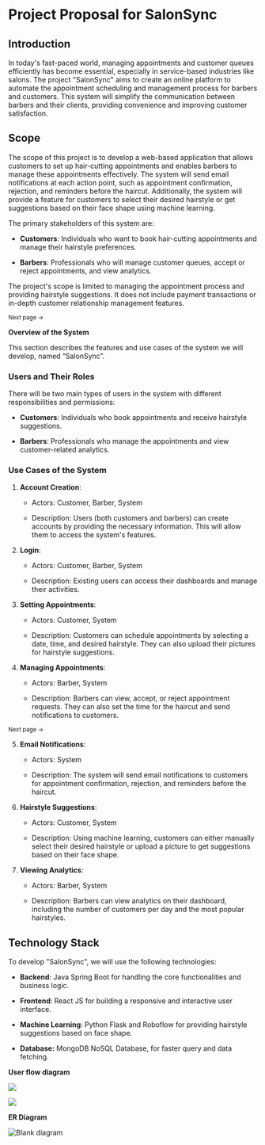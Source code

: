 # **Project Proposal for SalonSync**

## **Introduction**

In today's fast-paced world, managing appointments and customer queues efficiently has become essential, especially in service-based industries like salons. The project "SalonSync" aims to create an online platform to automate the appointment scheduling and management process for barbers and customers. This system will simplify the communication between barbers and their clients, providing convenience and improving customer satisfaction.


## **Scope**

The scope of this project is to develop a web-based application that allows customers to set up hair-cutting appointments and enables barbers to manage these appointments effectively. The system will send email notifications at each action point, such as appointment confirmation, rejection, and reminders before the haircut. Additionally, the system will provide a feature for customers to select their desired hairstyle or get suggestions based on their face shape using machine learning.

The primary stakeholders of this system are:

- **Customers**: Individuals who want to book hair-cutting appointments and manage their hairstyle preferences.

- **Barbers**: Professionals who will manage customer queues, accept or reject appointments, and view analytics.

The project's scope is limited to managing the appointment process and providing hairstyle suggestions. It does not include payment transactions or in-depth customer relationship management features.

<sub>Next page →</sub>

**Overview of the System**

This section describes the features and use cases of the system we will develop, named “SalonSync”.


### **Users and Their Roles**

There will be two main types of users in the system with different responsibilities and permissions:

- **Customers**: Individuals who book appointments and receive hairstyle suggestions.

- **Barbers**: Professionals who manage the appointments and view customer-related analytics.


### **Use Cases of the System**

1. **Account Creation**:

   - Actors: Customer, Barber, System

   - Description: Users (both customers and barbers) can create accounts by providing the necessary information. This will allow them to access the system's features.

2. **Login**:

   - Actors: Customer, Barber, System

   - Description: Existing users can access their dashboards and manage their activities.

3. **Setting Appointments**:

   - Actors: Customer, System

   - Description: Customers can schedule appointments by selecting a date, time, and desired hairstyle. They can also upload their pictures for hairstyle suggestions.

4. **Managing Appointments**:

   - Actors: Barber, System

   - Description: Barbers can view, accept, or reject appointment requests. They can also set the time for the haircut and send notifications to customers.

<sub>Next page →</sub>

5. **Email Notifications**:

   - Actors: System

   - Description: The system will send email notifications to customers for appointment confirmation, rejection, and reminders before the haircut.

6. **Hairstyle Suggestions**:

   - Actors: Customer, System

   - Description: Using machine learning, customers can either manually select their desired hairstyle or upload a picture to get suggestions based on their face shape.

7. **Viewing Analytics**:

   - Actors: Barber, System

   - Description: Barbers can view analytics on their dashboard, including the number of customers per day and the most popular hairstyles.


## **Technology Stack**

To develop "SalonSync", we will use the following technologies:

- **Backend**: Java Spring Boot for handling the core functionalities and business logic.

- **Frontend**: React JS for building a responsive and interactive user interface.

- **Machine Learning**: Python Flask and Roboflow for providing hairstyle suggestions based on face shape.

- **Database:** MongoDB NoSQL Database, for faster query and data fetching.




**User flow diagram**

<sub><sub>![](https://lh7-rt.googleusercontent.com/docsz/AD_4nXfk1azEffOVinRIO3hxnPyIvAjK9n8MizOB_3QGPa4wLNylKaKKfHf2lO6bXOhlNnrllRjFNOWRZ0wq4AYTZ2JVCl5W0fj3f0f37EMcVqaMavZjBKF1Jva4WnVY7T9Ne1tlLXO08ZuhWRZgQIdVbbemUIcm?key=PfOWEvfI8gsS40CffSYADQ)</sub></sub>


****![](https://lh7-rt.googleusercontent.com/docsz/AD_4nXecJpJOCVQ-LXkXf_M7fpU2MXnBp_JiYEXBmq6fCHOdKHdiPFxZEwC-2V18LL_p44GQKeBblVcJu5FKUB64jaJky-ST1Fro3vTimLp7HkpSCGxLz4sMGpFwzVkSmZZC2I1uDPTqmpB62W-yRvLfwWiRkhzH?key=PfOWEvfI8gsS40CffSYADQ)****


**ER Diagram**

![Blank diagram](https://github.com/user-attachments/assets/02c32b1e-2f94-44eb-aded-37162336cc94)


<sub>

</sub>
